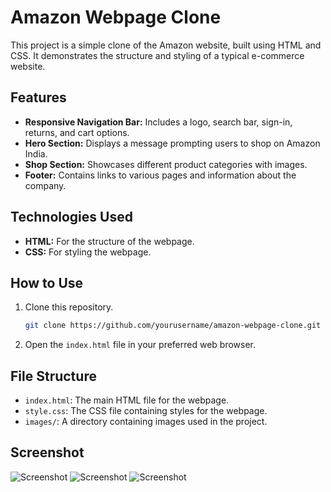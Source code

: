 # Amazon Webpage Clone

This project is a simple clone of the Amazon website, built using HTML and CSS. It demonstrates the structure and styling of a typical e-commerce website.

## Features

- **Responsive Navigation Bar:** Includes a logo, search bar, sign-in, returns, and cart options.
- **Hero Section:** Displays a message prompting users to shop on Amazon India.
- **Shop Section:** Showcases different product categories with images.
- **Footer:** Contains links to various pages and information about the company.

## Technologies Used

- **HTML:** For the structure of the webpage.
- **CSS:** For styling the webpage.

## How to Use

1. Clone this repository.
    ```sh
    git clone https://github.com/yourusername/amazon-webpage-clone.git
    ```
2. Open the `index.html` file in your preferred web browser.

## File Structure

- `index.html`: The main HTML file for the webpage.
- `style.css`: The CSS file containing styles for the webpage.
- `images/`: A directory containing images used in the project.

## Screenshot

![Screenshot](header.png)
![Screenshot](content.png)
![Screenshot](footer.png)
